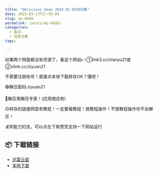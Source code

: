 ```yaml
---
title: "delicious_bean 2024.01-03月合集"
date: 2025-03-13T17:50:04
slug: wp-8680
permalink: /posts/wp-8680/
categories:
  - 盖📺
  - 恰饭合集
tags:

---
```


如果两个网盘都没有资源了，看这个网站👉①link3.cc/xianyu21或②vlink.cc/ziyuan21

不需要注册账号！直接点本地下载转存OK？懂吧！

🟢解压密码:ziyuan21

🔵解压用解压专家！(应用商店有)

🟡转存的链接网盘有教程！一定要看教程！按教程操作！不按教程操作你不会解压！

💰🈶能力的宝，可以点左下角赞赏支持一下网站运行

## 📦 下载链接
- [迅雷云盘](https://blziyuan21.com/pay-download/8680?key=9d31b2fb42&down_id=0)
- [本地下载](https://blziyuan21.com/pay-download/8680?key=9d31b2fb42&down_id=1)

